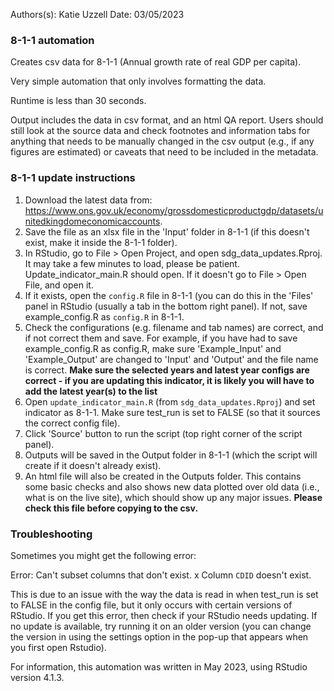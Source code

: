 Authors(s): Katie Uzzell
Date: 03/05/2023

### 8-1-1 automation

Creates csv data for 8-1-1 (Annual growth rate of real GDP per capita).

Very simple automation that only involves formatting the data. 

Runtime is less than 30 seconds.

Output includes the data in csv format, and an html QA report. Users should still look at the source data and check footnotes and information tabs for anything that needs to be manually changed in the csv output (e.g., if any figures are estimated) or caveats that need to be included in the metadata. 

### 8-1-1 update instructions

1) Download the latest data from: https://www.ons.gov.uk/economy/grossdomesticproductgdp/datasets/unitedkingdomeconomicaccounts.
2) Save the file as an xlsx file in the 'Input' folder in 8-1-1 (if this doesn't exist, make it inside the 8-1-1 folder).  
3) In RStudio, go to File > Open Project, and open sdg_data_updates.Rproj. It may take a few minutes to load, please be patient. Update_indicator_main.R should open. If it doesn't go to File > Open File, and open it. 
4) If it exists, open the `config.R` file in 8-1-1 (you can do this in the 'Files' panel in RStudio (usually a tab in the bottom right panel). If not, save example_config.R as `config.R` in 8-1-1.
5) Check the configurations (e.g. filename and tab names) are correct, and if not correct them and save. For example, if you have had to save example_config.R as config.R, make sure 'Example_Input' and 'Example_Output' are changed to 'Input' and 'Output' and the file name is correct. **Make sure the selected years and latest year configs are correct - if you are updating this indicator, it is likely you will have to add the latest year(s) to the list**  
6) Open `update_indicator_main.R` (from `sdg_data_updates.Rproj`) and set indicator as 8-1-1. Make sure test_run is set to FALSE (so that it sources the correct config file). 
7) Click 'Source' button to run the script (top right corner of the script panel).  
8) Outputs will be saved in the Output folder in 8-1-1 (which the script will create if it doesn't already exist).  
9) An html file will also be created in the Outputs folder. This contains some basic checks and also shows new data plotted over old data (i.e., what is on the live site), which should show up any major issues. **Please check this file before copying to the csv.**

### Troubleshooting

Sometimes you might get the following error: 

Error: Can't subset columns that don't exist.
x Column `CDID` doesn't exist.

This is due to an issue with the way the data is read in when test_run is set to FALSE in the config file, but it only occurs with certain versions of RStudio. If you get this error, then check if your RStudio needs updating. If no update is available, try running it on an older version (you can change the version in using the settings option in the pop-up that appears when you first open Rstudio).

For information, this automation was written in May 2023, using RStudio version 4.1.3.